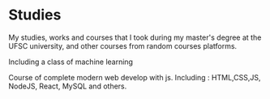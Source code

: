 # Studies
My studies, works and courses that I took during my master's degree at the UFSC university, and other courses from random courses platforms.

Including a class of machine learning

Course of complete modern web develop with js. Including : HTML,CSS,JS, NodeJS, React, MySQL and others.
